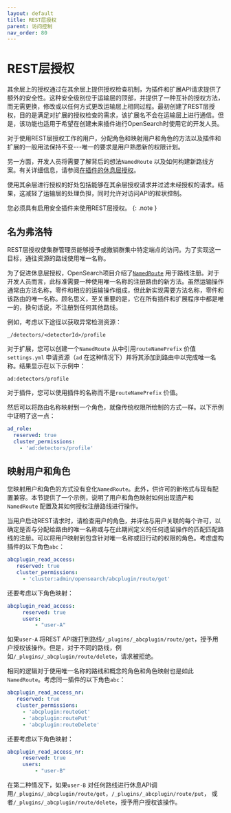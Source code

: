 ```yaml
---
layout: default
title: REST层授权
parent: 访问控制
nav_order: 80
---
```



# REST层授权

其余层上的授权通过在其余层上提供授权检查机制，为插件和扩展API请求提供了额外的安全性。这种安全级别位于运输层的顶部，并提供了一种互补的授权方法，而无需更换，修改或以任何方式更改运输层上相同过程。最初创建了REST层授权，目的是满足对扩展的授权检查的需求，该扩展名不会在运输层上进行通信。但是，该功能也适用于希望在创建未来插件进行OpenSearch时使用它的开发人员。

对于使用REST层授权工作的用户，分配角色和映射用户和角色的方法以及插件和扩展的一般用法保持不变---唯一的要求是用户熟悉新的权限计划。

另一方面，开发人员将需要了解背后的想法`NamedRoute` 以及如何构建新路线方案。有关详细信息，请参阅[在插件的休息层授权](https://github.com/opensearch-project/security/blob/main/REST_AUTHZ_FOR_PLUGINS.md)。

使用其余层进行授权的好处包括能够在其余层授权请求并过滤未经授权的请求。结果，这减轻了运输层的处理负担，同时允许对访问API的粒状控制。

您必须具有启用安全插件来使用REST层授权。
{: .note }


## 名为弗洛特

REST层授权使集群管理员能够授予或撤销群集中特定端点的访问。为了实现这一目标，通往资源的路线使用唯一名称。

为了促进休息层授权，OpenSearch项目介绍了[`NamedRoute`](https://github.com/opensearch-project/OpenSearch/blob/main/server/src/main/java/org/opensearch/rest/NamedRoute.java) 用于路线注册。对于开发人员而言，此标准需要一种使用唯一名称的注册路由的新方法。虽然运输操作通常由方法名称，零件和相应的运输操作组成，但此新实现需要方法名称，零件和该路由的唯一名称。顾名思义，至关重要的是，它在所有插件和扩展程序中都是唯一的，换句话说，不注册到任何其他路线。

例如，考虑以下途径以获取异常检测资源：

`_/detectors/<detectorId>/profile`

对于扩展，您可以创建一个`NamedRoute` 从中引用`routeNamePrefix` 价值`settings.yml` 申请资源（`ad` 在这种情况下）并将其添加到路由中以完成唯一名称。结果显示在以下示例中：

`ad:detectors/profile`

对于插件，您可以使用插件的名称而不是`routeNamePrefix` 价值。

然后可以将路由名称映射到一个角色，就像传统权限所绘制的方式一样。以下示例中证明了这一点：

```yml
ad_role:
  reserved: true
  cluster_permissions:
    - 'ad:detectors/profile'
```


## 映射用户和角色

您映射用户和角色的方式没有变化`NamedRoute`。此外，供许可的新格式与现有配置兼容。本节提供了一个示例，说明了用户和角色映射如何出现遗产和`NamedRoute` 配置及其如何授权注册路线进行操作。

当用户启动REST请求时，请检查用户的角色，并评估与用户关联的每个许可，以确定是否与分配给路由的唯一名称或与在此期间定义的任何遗留操作的匹配匹配路线的注册。可以将用户映射到包含针对唯一名称或旧行动的权限的角色。考虑虚构插件的以下角色`abc`：

```yml
abcplugin_read_access:
   reserved: true
   cluster_permissions:
     - 'cluster:admin/opensearch/abcplugin/route/get'
```

还要考虑以下角色映射：

```yml
abcplugin_read_access:
	 reserved: true
	 users:
		 - "user-A"
```

如果`user-A` 将REST API拨打到路线`/_plugins/_abcplugin/route/get`，授予用户授权该操作。但是，对于不同的路线，例如`/_plugins/_abcplugin/route/delete`，请求被拒绝。

相同的逻辑对于使用唯一名称的路线和概念的角色和角色映射也是如此`NamedRoute`。考虑同一插件的以下角色`abc`：

```yml
abcplugin_read_access_nr:
   reserved: true
   cluster_permissions:
     - 'abcplugin:routeGet'
     - 'abcplugin:routePut'
     - 'abcplugin:routeDelete'
```

还要考虑以下角色映射：

```yml
abcplugin_read_access_nr:
	 reserved: true
	 users:
		 - "user-B"
```

在第二种情况下，如果`user-B` 对任何路线进行休息API调用`/_plugins/_abcplugin/route/get`，`/_plugins/_abcplugin/route/put`， 或者`/_plugins/_abcplugin/route/delete`，授予用户授权该操作。


